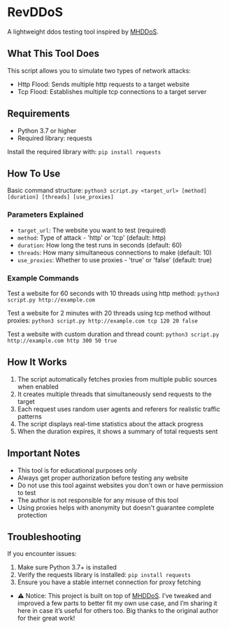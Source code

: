 # RevDDoS

A lightweight ddos testing tool inspired by [MHDDoS](https://github.com/MatrixTM/MHDDoS).

## What This Tool Does

This script allows you to simulate two types of network attacks:

- Http Flood: Sends multiple http requests to a target website
- Tcp Flood: Establishes multiple tcp connections to a target server

## Requirements

- Python 3.7 or higher
- Required library: requests

Install the required library with:
`pip install requests`

## How To Use

Basic command structure:
`python3 script.py <target_url> [method] [duration] [threads] [use_proxies]`

### Parameters Explained

- `target_url`: The website you want to test (required)
- `method`: Type of attack - 'http' or 'tcp' (default: http)
- `duration`: How long the test runs in seconds (default: 60)
- `threads`: How many simultaneous connections to make (default: 10)
- `use_proxies`: Whether to use proxies - 'true' or 'false' (default: true)

### Example Commands

Test a website for 60 seconds with 10 threads using http method:
`python3 script.py http://example.com`

Test a website for 2 minutes with 20 threads using tcp method without proxies:
`python3 script.py http://example.com tcp 120 20 false`

Test a website with custom duration and thread count:
`python3 script.py http://example.com http 300 50 true`

## How It Works

1. The script automatically fetches proxies from multiple public sources when enabled
2. It creates multiple threads that simultaneously send requests to the target
3. Each request uses random user agents and referers for realistic traffic patterns
4. The script displays real-time statistics about the attack progress
5. When the duration expires, it shows a summary of total requests sent

## Important Notes

- This tool is for educational purposes only
- Always get proper authorization before testing any website
- Do not use this tool against websites you don't own or have permission to test
- The author is not responsible for any misuse of this tool
- Using proxies helps with anonymity but doesn't guarantee complete protection

## Troubleshooting

If you encounter issues:
1. Make sure Python 3.7+ is installed
2. Verify the requests library is installed: `pip install requests`
3. Ensure you have a stable internet connection for proxy fetching

- ⚠️ Notice: This project is built on top of [MHDDoS](https://github.com/MatrixTM/MHDDoS). I’ve tweaked and improved a few parts to better fit my own use case, and I’m sharing it here in case it’s useful for others too. Big thanks to the original author for their great work!
